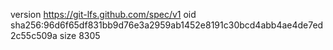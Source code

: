 version https://git-lfs.github.com/spec/v1
oid sha256:96d6f65df831bb9d76e3a2959ab1452e8191c30bcd4abb4ae4de7ed2c55c509a
size 8305
